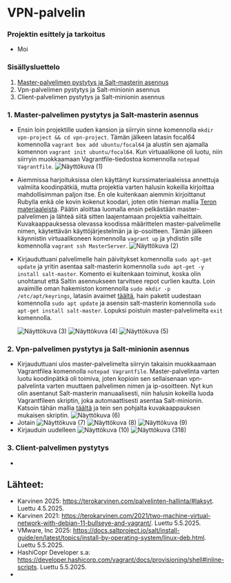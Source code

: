 # VPN-palvelin
### Projektin esittely ja tarkoitus
- Moi

### Sisällysluettelo
 1. [Master-palvelimen pystytys ja Salt-masterin asennus](https://github.com/Hutiluz/vpn-project/blob/main/frontpage.md#1-master-palvelimen-pystytys-ja-salt-masterin-asennus)
 2. Vpn-palvelimen pystytys ja Salt-minionin asennus
 3. Client-palvelimen pystytys ja Salt-minionin asennus
  
### 1. Master-palvelimen pystytys ja Salt-masterin asennus
- Ensin loin projektille uuden kansion ja siirryin sinne komennolla `mkdir vpn-project && cd vpn-project`. Tämän jälkeen latasin focal64 komennolla `vagrant box add ubuntu/focal64` ja alustin sen ajamalla komennon `vagrant init ubuntu/focal64`. Kun virtuaalikone oli luotu, niin siirryin muokkaamaan Vagrantfile-tiedostoa komennolla `notepad Vagrantfile`.
 ![Näyttökuva (1)](https://github.com/user-attachments/assets/781d1a51-6e0c-4e3e-8dc8-609a984b848f)
- Aiemmissa harjoituksissa olen käyttänyt kurssimateriaaleissa annettuja valmiita koodinpätkiä, mutta projektia varten halusin kokeilla kirjoittaa mahdollisimman paljon itse. En ole kuitenkaan aiemmin kirjoittanut Rubylla enkä ole kovin kokenut koodari, joten otin hieman mallia [Teron materiaaleista](https://terokarvinen.com/2021/two-machine-virtual-network-with-debian-11-bullseye-and-vagrant/). Päätin aloittaa luomalla ensin pelkästään master-palvelimen ja lähteä siitä sitten laajentamaan projektia vaiheittain. Kuvakaappauksessa olevassa koodissa määrittelen master-palvelimelle nimen, käytettävän käyttöjärjestelmän ja ip-osoitteen. Tämän jälkeen käynnistin virtuaalikoneen komennolla `vagrant up` ja yhdistin sille komennolla `vagrant ssh MasterServer`. 
 ![Näyttökuva (2)](https://github.com/user-attachments/assets/c82d6afb-9634-4cb9-899f-be50aa8884bf)
- Kirjauduttuani palvelimelle hain päivitykset komennolla `sudo apt-get update` ja yritin asentaa salt-masterin komennolla `sudo apt-get -y install salt-master`. Komento ei kuitenkaan toiminut, koska olin unohtanut että Saltin asennukseen tarvitsee repot curlien kautta. Loin avaimille oman hakemiston komennolla `sudo mkdir -p /etc/apt/keyrings`, latasin avaimet [täältä](https://docs.saltproject.io/salt/install-guide/en/latest/topics/install-by-operating-system/linux-deb.html), hain paketit uudestaan komennolla `sudo apt update` ja asensin salt-masterin komennolla `sudo apt-get install salt-master`. Lopuksi poistuin master-palvelimelta `exit` komennolla.

  ![Näyttökuva (3)](https://github.com/user-attachments/assets/91e72cc2-b25e-45fb-95b1-c61f0b5c7326)
  ![Näyttökuva (4)](https://github.com/user-attachments/assets/294744e1-5024-4d06-9c80-d17dafccbd37)
  ![Näyttökuva (5)](https://github.com/user-attachments/assets/7adbd5b6-5f96-4a4f-8c04-58908ced8d94)

### 2. Vpn-palvelimen pystytys ja Salt-minionin asennus
- Kirjauduttuani ulos master-palvelimelta siirryin takaisin muokkaamaan Vagrantfilea komennolla `notepad Vagrantfile`. Master-palvelinta varten luotu koodinpätkä oli toimiva, joten kopioin sen sellaisenaan vpn-palvelinta varten muuttaen palvelimen nimen ja ip-osoitteen. Nyt kun olin asentanut Salt-masterin manuaalisesti, niin halusin kokeilla luoda Vagrantfileen skriptin, joka automaattisesti asentaa Salt-minionin. Katsoin tähän mallia [täältä](https://developer.hashicorp.com/vagrant/docs/provisioning/shell#inline-scripts) ja tein sen pohjalta kuvakaappauksen mukaisen skriptin.
  ![Näyttökuva (6)](https://github.com/user-attachments/assets/4d4975ce-43a2-486e-84bb-169904e27107)
- Jotain
  ![Näyttökuva (7)](https://github.com/user-attachments/assets/534ae1a1-7bc6-4565-8e71-3e4e0957686e)
  ![Näyttökuva (8)](https://github.com/user-attachments/assets/0514fe47-3c07-4031-869d-9f1a3b405cfc)
  ![Näyttökuva (9)](https://github.com/user-attachments/assets/d28cb7d7-940b-4100-9a52-b9278b12e6de)
- Kirjauduin uudelleen
  ![Näyttökuva (10)](https://github.com/user-attachments/assets/b97b0ab0-6633-4a48-b8f2-68791a467df5)
  ![Näyttökuva (318)](https://github.com/user-attachments/assets/ed48c5e7-55eb-43f1-968f-7b953717e571)
  
### 3. Client-palvelimen pystytys
- 

## Lähteet:
- Karvinen 2025: https://terokarvinen.com/palvelinten-hallinta/#laksyt. Luettu 4.5.2025.
- Karvinen 2021: https://terokarvinen.com/2021/two-machine-virtual-network-with-debian-11-bullseye-and-vagrant/. Luettu 5.5.2025.
- VMware, Inc 2025: https://docs.saltproject.io/salt/install-guide/en/latest/topics/install-by-operating-system/linux-deb.html. Luettu 5.5.2025.
- HashiCopr Developer s.a: https://developer.hashicorp.com/vagrant/docs/provisioning/shell#inline-scripts. Luettu 5.5.2025.
- 
